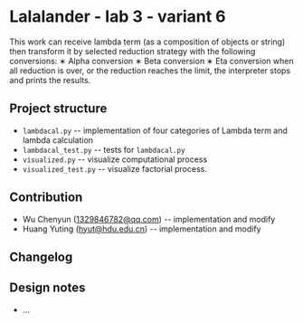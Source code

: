# Lalalander - lab 3 - variant 6

This work can receive lambda term (as a composition of objects or string) 
then transform it by selected reduction strategy with the following conversions:
∗ Alpha conversion
∗ Beta conversion
∗ Eta conversion
when all reduction is over, or the reduction reaches the limit, the interpreter stops and prints the results.

## Project structure

- `lambdacal.py` -- implementation of four categories of Lambda term and lambda calculation
- `lambdacal_test.py` -- tests for `lambdacal.py`
- `visualized.py` --  visualize computational process
- `visualized_test.py` --  visualize factorial process.


## Contribution

- Wu Chenyun (1329846782@qq.com) -- implementation and modify
- Huang Yuting (hyut@hdu.edu.cn) -- implementation and modify

## Changelog



## Design notes

- ...
